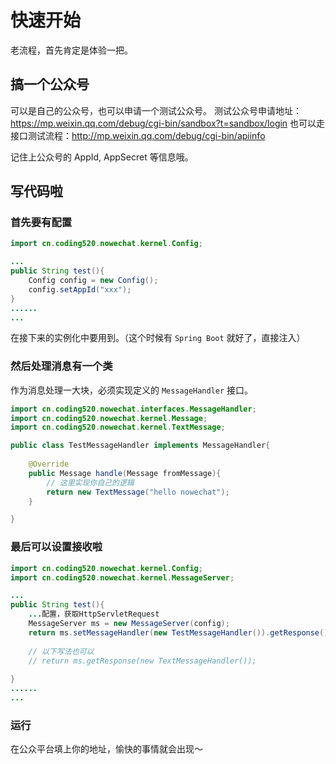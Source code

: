 # 快速开始

老流程，首先肯定是体验一把。
## 搞一个公众号
可以是自己的公众号，也可以申请一个测试公众号。
测试公众号申请地址： https://mp.weixin.qq.com/debug/cgi-bin/sandbox?t=sandbox/login
也可以走接口测试流程：http://mp.weixin.qq.com/debug/cgi-bin/apiinfo

记住上公众号的 AppId, AppSecret 等信息哦。

## 写代码啦
### 首先要有配置
```Java
import cn.coding520.nowechat.kernel.Config;

...
public String test(){
    Config config = new Config();
    config.setAppId("xxx");
}
......
...
```
在接下来的实例化中要用到。（这个时候有 `Spring Boot` 就好了，直接注入）

### 然后处理消息有一个类
作为消息处理一大块，必须实现定义的 `MessageHandler` 接口。
```Java
import cn.coding520.nowechat.interfaces.MessageHandler;
import cn.coding520.nowechat.kernel.Message;
import cn.coding520.nowechat.kernel.TextMessage;

public class TestMessageHandler implements MessageHandler{
 
    @Override
    public Message handle(Message fromMessage){
        // 这里实现你自己的逻辑
        return new TextMessage("hello nowechat");
    }

}
```

### 最后可以设置接收啦

```Java
import cn.coding520.nowechat.kernel.Config;
import cn.coding520.nowechat.kernel.MessageServer;

...
public String test(){
    ...配置，获取HttpServletRequest
    MessageServer ms = new MessageServer(config);
    return ms.setMessageHandler(new TestMessageHandler()).getResponse();
    
    // 以下写法也可以
    // return ms.getResponse(new TextMessageHandler());
    
}
......
...
```

### 运行
在公众平台填上你的地址，愉快的事情就会出现～